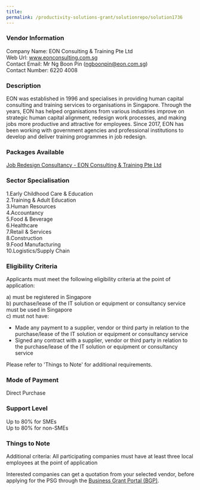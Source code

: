 ```yaml
---
title: 
permalink: /productivity-solutions-grant/solutionrepo/solution1736
---
```


### Vendor Information
Company Name: EON Consulting & Training Pte Ltd<br>Web Url: www.eonconsulting.com.sg<br>Contact Email: Mr Ng Boon Pin (ngboonpin@eon.com.sg)<br>Contact Number: 6220 4008

### Description

EON was established in 1996 and specialises in providing human capital consulting and training services to organisations in Singapore. Through the years, EON has helped organisations from various industries improve on strategic human capital alignment, redesign work processes, and making jobs more productive and attractive for employees. Since 2017, EON has been working with government agencies and professional institutions to develop and deliver training programmes in job redesign.

### Packages Available

<a href='https://www.gobusiness.gov.sg/images/psg/CaseStudiesbyEonConsulting&TrainingPteLtd.pdf' target='_blank'>Job Redesign Consultancy - EON Consulting & Training Pte Ltd</a><br/>

### Sector Specialisation

1.Early Childhood Care & Education<br>
2.Training & Adult Education<br>
3.Human Resources<br>
4.Accountancy<br>
5.Food & Beverage<br>
6.Healthcare<br>
7.Retail & Services<br>
8.Construction<br>
9.Food Manufacturing<br>
10.Logistics/Supply Chain

### Eligibility Criteria

Applicants must meet the following eligibility criteria at the point of application:

a) must be registered in Singapore <br>
b) purchase/lease of the IT solution or equipment or consultancy service must be used in Singapore <br>
c) must not have:
- Made any payment to a supplier, vendor or third party in relation to the purchase/lease of the IT solution or equipment or consultancy service
- Signed any contract with a supplier, vendor or third party in relation to the purchase/lease of the IT solution or equipment or consultancy service

Please refer to 'Things to Note' for additional requirements.

### Mode of Payment
Direct Purchase

### Support Level
Up to 80% for SMEs <br>
Up to 80% for non-SMEs

### Things to Note
Additional criteria: All participating companies must have at least three local employees at the point of application

Interested companies can get a quotation from your selected vendor, before applying for the PSG through the <a target='_blank' href='https://www.businessgrants.gov.sg/'>Business Grant Portal (BGP)</a>.

